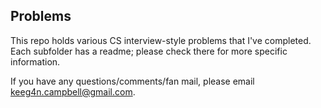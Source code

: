 ## Problems

This repo holds various CS interview-style problems that I've completed. Each subfolder has a readme; please check there for more specific information.

If you have any questions/comments/fan mail, please email keeg4n.campbell@gmail.com.
